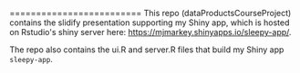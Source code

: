 
=========================
This repo (dataProductsCourseProject) contains the slidify presentation supporting my Shiny app, which is hosted on Rstudio's shiny server here: <a href="https://mjmarkey.shinyapps.io/sleepy-app/"> https://mjmarkey.shinyapps.io/sleepy-app/</a>.

The repo also contains the ui.R and server.R files that build my Shiny app ```sleepy-app```.
